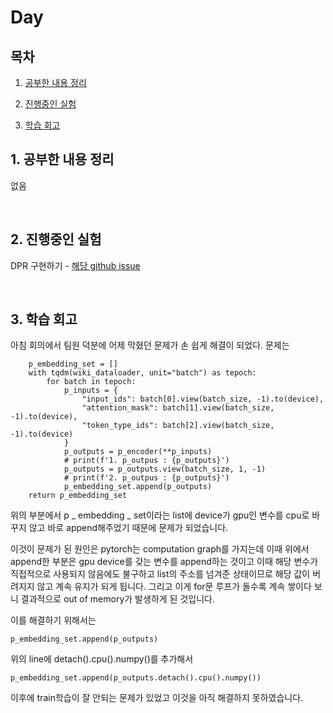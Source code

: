 <!--
구조
*
    *
        * <br>
            &nbsp; - &nbsp; <br>
                &nbsp;&nbsp;&nbsp;&nbsp; ‣ &nbsp; <br>
                    &nbsp;&nbsp;&nbsp;&nbsp;&nbsp;&nbsp;&nbsp;&nbsp; * &nbsp; <br>
-->

# Day 

## 목차 

1. [공부한 내용 정리](#1-공부한-내용-정리)

2. [진행중인 실험](#2-진행중인-실험)

3. [학습 회고](#2-학습-회고)

## 1. 공부한 내용 정리

없음

<br>

## 2. 진행중인 실험

DPR 구현하기 - [해당 github issue](https://github.com/boostcampaitech2/mrc-level2-nlp-04/issues/8)

<br>

## 3. 학습 회고

아침 회의에서 팀원 덕분에 어제 막혔던 문제가 손 쉽게 해결이 되었다. 문제는

```
    p_embedding_set = []
    with tqdm(wiki_dataloader, unit="batch") as tepoch:
        for batch in tepoch:
            p_inputs = {
                "input_ids": batch[0].view(batch_size, -1).to(device),
                "attention_mask": batch[1].view(batch_size, -1).to(device),
                "token_type_ids": batch[2].view(batch_size, -1).to(device)
            }
            p_outputs = p_encoder(**p_inputs)
            # print(f'1. p_outpus : {p_outputs}')
            p_outputs = p_outputs.view(batch_size, 1, -1)
            # print(f'2. p_outpus : {p_outputs}')
            p_embedding_set.append(p_outputs)
    return p_embedding_set
```
위의 부분에서 p _ embedding _ set이라는 list에 device가 gpu인 변수를 cpu로 바꾸지 않고 바로 append해주었기 때문에 문제가 되었습니다.

이것이 문제가 된 원인은 pytorch는 computation graph를 가지는데 이때 위에서 append한 부분은 gpu device를 갖는 변수를 append하는 것이고 이때 해당 변수가 직접적으로 사용되지 않음에도 불구하고 list의 주소를 넘겨준 상태이므로 해당 값이 버려지지 않고 계속 유지가 되게 됩니다. 그리고 이게 for문 루프가 돌수록 계속 쌓이다 보니 결과적으로 out of memory가 발생하게 된 것입니다.

이를 해결하기 위해서는 
```
p_embedding_set.append(p_outputs)
```
위의 line에 detach().cpu().numpy()를 추가해서
```
p_embedding_set.append(p_outputs.detach().cpu().numpy())
```

이후에 train학습이 잘 안되는 문제가 있었고 이것을 아직 해결하지 못하였습니다.
<br>
